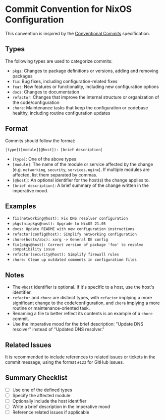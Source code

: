 # Commit Convention for NixOS Configuration

This convention is inspired by the [Conventional Commits](https://www.conventionalcommits.org/en/v1.0.0/) specification.

## Types

The following types are used to categorize commits:

- `pkgs`: Changes to package definitions or versions, adding and removing packages
- `fix`: Bug fixes, including configuration-related fixes
- `feat`: New features or functionality, including new configuration options
- `docs`: Changes to documentation
- `refactor`: Changes that improve the internal structure or organization of the code/configuration
- `chore`: Maintenance tasks that keep the configuration or codebase healthy, including routine configuration updates

## Format

Commits should follow the format:

`[type]([module][@host]): [brief description]`

- `[type]`: One of the above types
- `[module]`: The name of the module or service affected by the change (e.g. `networking`, `security`, `services.nginx`). If multiple modules are affected, list them separated by commas.
- `[@host]`: An optional identifier for the host(s) the change applies to.
- `[brief description]`: A brief summary of the change written in the imperative mood.

## Examples

- `fix(networking@host): Fix DNS resolver configuration`
- `pkgs(nixpkgs@host): Upgrade to NixOS 21.05`
- `docs: Update README with new configuration instructions`
- `refactor(config@host): Simplify networking configuration`
- `chore(hosts/abc): xorg -> General DE config`
- `fix(pkgs@host): Correct version of package 'foo' to resolve compatibility issue`
- `refactor(security@host): Simplify firewall rules`
- `chore: Clean up outdated comments in configuration files`

## Notes

- The `@host` identifier is optional. If it's specific to a host, use the host's identifier.
- `refactor` and `chore` are distinct types, with `refactor` implying a more significant change to the code/configuration, and `chore` implying a more routine or maintenance-oriented task.
- Renaming a file to better reflect its contents is an example of a `chore` commit.
- Use the imperative mood for the brief description: "Update DNS resolver" instead of "Updated DNS resolver."

## Related Issues

It is recommended to include references to related issues or tickets in the commit message, using the format `#123` for GitHub issues.

## Summary Checklist

- [ ] Use one of the defined types
- [ ] Specify the affected module
- [ ] Optionally include the host identifier
- [ ] Write a brief description in the imperative mood
- [ ] Reference related issues if applicable
